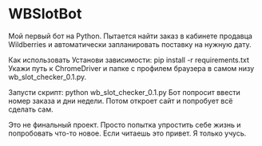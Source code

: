 # WBSlotBot
Мой первый бот на Python. Пытается найти заказ в кабинете продавца Wildberries и автоматически запланировать поставку на нужную дату.

Как использовать
Установи зависимости:
pip install -r requirements.txt
Укажи путь к ChromeDriver и папке с профилем браузера в самом низу wb_slot_checker_0.1.py.

Запусти скрипт:
python wb_slot_checker_0.1.py
Бот попросит ввести номер заказа и дни недели. Потом откроет сайт и попробует всё сделать сам.

Это не финальный проект. Просто попытка упростить себе жизнь и попробовать что-то новое. Если читаешь это привет. Я только учусь.
